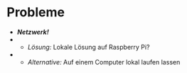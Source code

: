 # Probleme
- **_Netzwerk!_**
- - _Lösung:_ Lokale Lösung auf Raspberry Pi?
- - _Alternative:_ Auf einem Computer lokal laufen lassen
